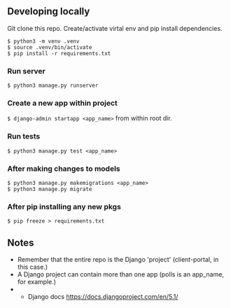 ## Developing locally
Git clone this repo. Create/activate virtal env and pip install dependencies.

```
$ python3 -m venv .venv
$ source .venv/bin/activate
$ pip install -r requirements.txt
```


### Run server
`$ python3 manage.py runserver`


### Create a new app within project
`$ django-admin startapp <app_name>` from within root dir.


### Run tests
`$ python3 manage.py test <app_name>`


### After making changes to models
```
$ python3 manage.py makemigrations <app_name>
$ python3 manage.py migrate
```


### After pip installing any new pkgs
```
$ pip freeze > requirements.txt
```




## Notes
- Remember that the entire repo is the Django 'project' (client-portal, in this case.)
- A Django project can contain more than one app (polls is an app_name, for example.)
- - Django docs https://docs.djangoproject.com/en/5.1/


